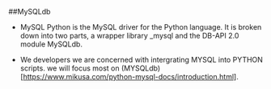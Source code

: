  ##MySQLdb

- MySQL Python is the MySQL driver for the Python language. It is broken down into two parts, a wrapper library _mysql and the DB-API 2.0 module MySQLdb.

- We developers we are concerned with intergrating MYSQL into PYTHON scripts. we will focus most on (MYSQLdb)[https://www.mikusa.com/python-mysql-docs/introduction.html].


